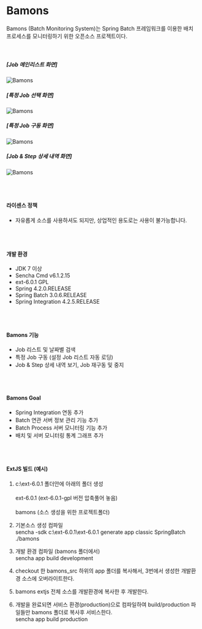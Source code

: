 # Bamons

Bamons (Batch Monitoring System)는 Spring Batch 프레임워크를 이용한 배치 프로세스를 모니터링하기 위한 오픈소스 프로젝트이다.
<br><br><br>

##### [Job 메인리스트 화면]
![Bamons](./document/image/bamons-1.png)
##### [특정 Job 선택 화면]
![Bamons](./document/image/bamons-2.png)
##### [특정 Job 구동 화면]
![Bamons](./document/image/bamons-4.png)
##### [Job & Step 상세 내역 화면]
![Bamons](./document/image/bamons-3.png)

<br><br>
#### 라이센스 정책
* 자유롭게 소스를 사용하셔도 되지만, 상업적인 용도로는 사용이 불가능합니다.

<br><br>
#### 개발 환경<br>
* JDK 7 이상<br>
* Sencha Cmd v6.1.2.15<br>
* ext-6.0.1 GPL<br>
* Spring 4.2.0.RELEASE<br>
* Spring Batch 3.0.6.RELEASE<br>
* Spring Integration 4.2.5.RELEASE<br>

<br><br>
#### Bamons 기능<br>
* Job 리스트 및 날짜별 검색<br>
* 특정 Job 구동 (설정 Job 리스트 자동 로딩)<br>
* Job & Step 상세 내역 보기, Job 재구동 및 중지<br>

<br><br>
#### Bamons Goal<br>
* Spring Integration 연동 추가<br>
* Batch 연관 서버 정보 관리 기능 추가<br>
* Batch Process 서버 모니터링 기능 추가<br>
* 배치 및 서버 모니터링 통계 그래프 추가<br>

<br><br>
#### ExtJS 빌드 (예시)<br>
1. c:\ext-6.0.1 폴더안에 아래의 폴더 생성<br>
    <br> ext-6.0.1    (ext-6.0.1-gpl 버전 압축풀어 놓음)<br>
    <br> bamons       (소스 생성을 위한 프로젝트폴더)<br>

2. 기본소스 생성 컴파일<br>
   sencha -sdk c:\ext-6.0.1\ext-6.0.1 generate app classic SpringBatch ./bamons<br>

3. 개발 환경 컴파일 (bamons 폴더에서)<br>
   sencha app build development<br>

4. checkout 한 bamons_src 하위의 app 폴더를 복사해서, 3번에서 생성한 개발환경 소스에 오버라이트한다.<br>

5. bamons extjs 전체 소스를 개발환경에 복사한 후 개발한다.<br>

6. 개발을 완료되면 서비스 환경(production)으로 컴파일하여 build/production 파일들만 bamons 폴더로 복사후 서비스한다.<br>
   sencha app build production